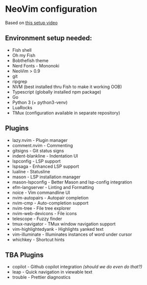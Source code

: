 # NeoVim configuration

Based on [this setup video](https://www.youtube.com/watch?v=ZjMzBd1Dqz8)

## Environment setup needed:
 - Fish shell
 - Oh my Fish
 - Bobthefish theme
 - Nerd Fonts - Mononoki
 - NeoVim > 0.9
 - git
 - ripgrep
 - NVM (best installed thru Fish to make it working OOB)
 - Typescript (globally installed npm package)
 - Go
 - Python 3 (+ python3-venv)
 - LuaRocks
 - TMux (configuration available in separate repository)

## Plugins
 - lazy.nvim - Plugin manager
 - comment.nvim - Commenting
 - gitsigns - Git status signs
 - indent-blankline - Indentation UI
 - lspconfig - LSP support
 - lspsaga - Enhanced LSP support
 - lualine - Statusline
 - mason - LSP installation manager
 - mason-lspconfig - Better Mason and lsp-config integration
 - efm-langserver - Linting and Formatting
 - noice - Vim commandline UI
 - nvim-autopairs - Autopair completion
 - nvim-cmp - Auto-completion support
 - nvim-tree - File tree explorer
 - nvim-web-devicons - File icons
 - telescope - Fuzzy finder
 - tmux-navigator - TMux window navigation support
 - vim-highlightedyank - Highlights yanked text
 - vim-illuminate - Illuminates instances of word under cursor
 - whichkey - Shortcut hints

## TBA Plugins
 - copilot - Github copilot integration *(should we do even do that?)*
 - leap - Quick navigation in viewable text
 - trouble - Prettier diagnostics
